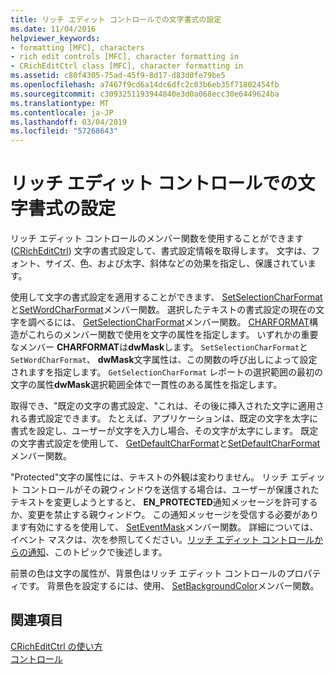 ```yaml
---
title: リッチ エディット コントロールでの文字書式の設定
ms.date: 11/04/2016
helpviewer_keywords:
- formatting [MFC], characters
- rich edit controls [MFC], character formatting in
- CRichEditCtrl class [MFC], character formatting in
ms.assetid: c80f4305-75ad-45f9-8d17-d83d0fe79be5
ms.openlocfilehash: a7467f9cd6a14dc6dfc2c03b6eb35f71802454fb
ms.sourcegitcommit: c3093251193944840e3d0a068ecc30e6449624ba
ms.translationtype: MT
ms.contentlocale: ja-JP
ms.lasthandoff: 03/04/2019
ms.locfileid: "57268643"
---
```

# <a name="character-formatting-in-rich-edit-controls"></a>リッチ エディット コントロールでの文字書式の設定

リッチ エディット コントロールのメンバー関数を使用することができます ([CRichEditCtrl](../mfc/reference/cricheditctrl-class.md)) 文字の書式設定して、書式設定情報を取得します。 文字は、フォント、サイズ、色、および太字、斜体などの効果を指定し、保護されています。

使用して文字の書式設定を適用することができます、 [SetSelectionCharFormat](../mfc/reference/cricheditctrl-class.md#setselectioncharformat)と[SetWordCharFormat](../mfc/reference/cricheditctrl-class.md#setwordcharformat)メンバー関数。 選択したテキストの書式設定の現在の文字を調べるには、 [GetSelectionCharFormat](../mfc/reference/cricheditctrl-class.md#getselectioncharformat)メンバー関数。 [CHARFORMAT](/windows/desktop/api/richedit/ns-richedit-_charformat)構造がこれらのメンバー関数で使用を文字の属性を指定します。 いずれかの重要なメンバー **CHARFORMAT**は**dwMask**します。 `SetSelectionCharFormat`と`SetWordCharFormat`、 **dwMask**文字属性は、この関数の呼び出しによって設定されますを指定します。 `GetSelectionCharFormat` レポートの選択範囲の最初の文字の属性**dwMask**選択範囲全体で一貫性のある属性を指定します。

取得でき、"既定の文字の書式設定、"これは、その後に挿入された文字に適用される書式設定できます。 たとえば、アプリケーションは、既定の文字を太字に書式を設定し、ユーザーが文字を入力し場合、その文字が太字にします。 既定の文字書式設定を使用して、 [GetDefaultCharFormat](../mfc/reference/cricheditctrl-class.md#getdefaultcharformat)と[SetDefaultCharFormat](../mfc/reference/cricheditctrl-class.md#setdefaultcharformat)メンバー関数。

"Protected"文字の属性には、テキストの外観は変わりません。 リッチ エディット コントロールがその親ウィンドウを送信する場合は、ユーザーが保護されたテキストを変更しようとすると、 **EN_PROTECTED**通知メッセージを許可するか、変更を禁止する親ウィンドウ。 この通知メッセージを受信する必要があります有効にするを使用して、 [SetEventMask](../mfc/reference/cricheditctrl-class.md#seteventmask)メンバー関数。 詳細については、イベント マスクは、次を参照してください。[リッチ エディット コントロールからの通知](../mfc/notifications-from-a-rich-edit-control.md)、このトピックで後述します。

前景の色は文字の属性が、背景色はリッチ エディット コントロールのプロパティです。 背景色を設定するには、使用、 [SetBackgroundColor](../mfc/reference/cricheditctrl-class.md#setbackgroundcolor)メンバー関数。

## <a name="see-also"></a>関連項目

[CRichEditCtrl の使い方](../mfc/using-cricheditctrl.md)<br/>
[コントロール](../mfc/controls-mfc.md)
